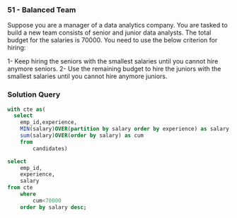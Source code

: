 ###  51 - Balanced Team

Suppose you are a manager of a data analytics company. You are tasked to build a new team consists of senior and junior data analysts. The total budget for the salaries is 70000.  You need to use the below criterion for hiring:

 

1- Keep hiring the seniors with the smallest salaries until you cannot hire anymore seniors.
2- Use the remaining budget to hire the juniors with the smallest salaries until you cannot hire anymore juniors.


### Solution Query

```sql
with cte as(
  select 
  	emp_id,experience,
	MIN(salary)OVER(partition by salary order by experience) as salary,
	sum(salary)OVER(order by salary) as cum
	from
		candidates)

select 
	emp_id,
    experience,
    salary
from cte
	where 
		cum<70000
	order by salary desc;

```


